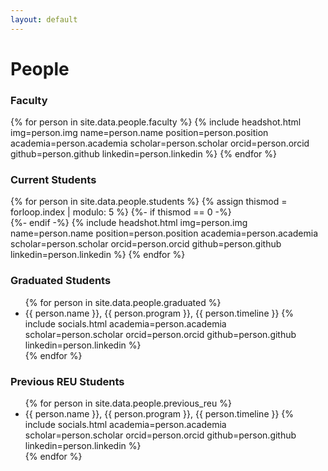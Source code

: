 ```yaml
---
layout: default
---
```

# People
### Faculty
{% for person in site.data.people.faculty %}
{% include headshot.html img=person.img name=person.name position=person.position academia=person.academia scholar=person.scholar orcid=person.orcid github=person.github linkedin=person.linkedin %}
{% endfor %}
### Current Students
<div class="grid">
{% for person in site.data.people.students %}
{% assign thismod = forloop.index | modulo: 5 %}
{%- if thismod == 0 -%}
</div>
<div class="grid">
{%- endif -%}
{% include headshot.html img=person.img name=person.name position=person.position academia=person.academia scholar=person.scholar orcid=person.orcid github=person.github linkedin=person.linkedin %}
{% endfor %}
</div>

### Graduated Students
<ul>
{% for person in site.data.people.graduated %}
<li>
{{ person.name }}, {{ person.program }}, {{ person.timeline }} {% include socials.html academia=person.academia scholar=person.scholar orcid=person.orcid github=person.github linkedin=person.linkedin %}
</li>
{% endfor %}
</ul>

### Previous REU Students
<ul>
{% for person in site.data.people.previous_reu %}
<li> 
{{ person.name }}, {{ person.program }}, {{ person.timeline }} {% include socials.html academia=person.academia scholar=person.scholar orcid=person.orcid github=person.github linkedin=person.linkedin %}
</li>
{% endfor %}
</ul>
